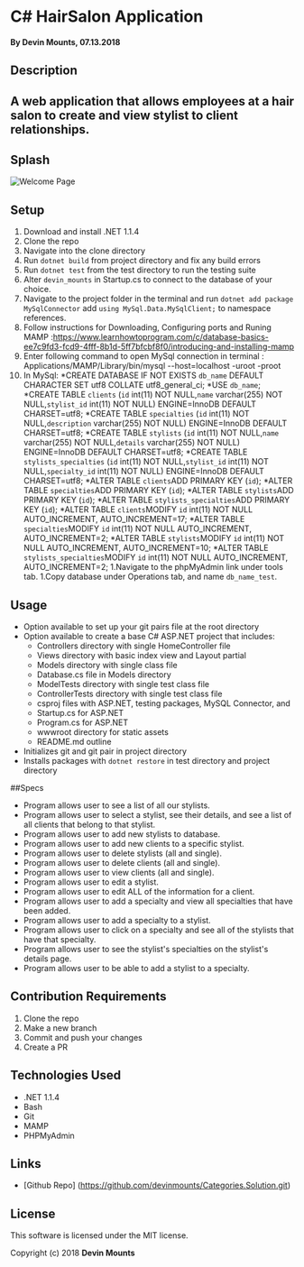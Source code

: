 ﻿# C# HairSalon Application

#### By Devin Mounts, 07.13.2018

## Description

## A web application that allows employees at a hair salon to create and view stylist to client relationships.

## Splash
![Welcome Page](../HairSalon/wwwroot/images/cover.png)

## Setup

1. Download and install .NET 1.1.4
1. Clone the repo
1. Navigate into the clone directory
1. Run `dotnet build` from project directory and fix any build errors
1. Run `dotnet test` from the test directory to run the testing suite
1. Alter `devin_mounts` in Startup.cs to connect to the database of your choice.
1. Navigate to the project folder in the terminal and run `dotnet add package MySqlConnector` add `using MySql.Data.MySqlClient;` to namespace references. 
1. Follow instructions for Downloading, Configuring ports and Runing MAMP :https://www.learnhowtoprogram.com/c/database-basics-ee7c9fd3-fcd9-4fff-8b1d-5ff7bfcbf8f0/introducing-and-installing-mamp
1. Enter following command to open MySql connection in terminal : Applications/MAMP/Library/bin/mysql --host=localhost -uroot -proot
1. In MySql:
  *CREATE DATABASE IF NOT EXISTS `db_name` DEFAULT CHARACTER SET utf8 COLLATE utf8_general_ci;
  *USE `db_name`;
  *CREATE TABLE `clients` (`id` int(11) NOT NULL,`name` varchar(255) NOT NULL,`stylist_id` int(11) NOT NULL) ENGINE=InnoDB DEFAULT CHARSET=utf8;
  *CREATE TABLE `specialties` (`id` int(11) NOT NULL,`description` varchar(255) NOT NULL) ENGINE=InnoDB DEFAULT CHARSET=utf8;
  *CREATE TABLE `stylists` (`id` int(11) NOT NULL,`name` varchar(255) NOT NULL,`details` varchar(255) NOT NULL) ENGINE=InnoDB DEFAULT CHARSET=utf8;
  *CREATE TABLE `stylists_specialties` (`id` int(11) NOT NULL,`stylist_id` int(11) NOT NULL,`specialty_id` int(11) NOT NULL) ENGINE=InnoDB DEFAULT CHARSET=utf8;
  *ALTER TABLE `clients`ADD PRIMARY KEY (`id`);
  *ALTER TABLE `specialties`ADD PRIMARY KEY (`id`);
  *ALTER TABLE `stylists`ADD PRIMARY KEY (`id`);
  *ALTER TABLE `stylists_specialties`ADD PRIMARY KEY (`id`);
  *ALTER TABLE `clients`MODIFY `id` int(11) NOT NULL AUTO_INCREMENT, AUTO_INCREMENT=17;
  *ALTER TABLE `specialties`MODIFY `id` int(11) NOT NULL AUTO_INCREMENT, AUTO_INCREMENT=2;
  *ALTER TABLE `stylists`MODIFY `id` int(11) NOT NULL AUTO_INCREMENT, AUTO_INCREMENT=10;
  *ALTER TABLE `stylists_specialties`MODIFY `id` int(11) NOT NULL AUTO_INCREMENT, AUTO_INCREMENT=2;
1.Navigate to the phpMyAdmin link under tools tab.
1.Copy database under Operations tab, and name `db_name_test`.

## Usage

* Option available to set up your git pairs file at the root directory
* Option available to create a base C# ASP.NET project that includes:
  * Controllers directory with single HomeController file
  * Views directory with basic index view and Layout partial
  * Models directory with single class file
  * Database.cs file in Models directory
  * ModelTests directory with single test class file
  * ControllerTests directory with single test class file
  * csproj files with ASP.NET, testing packages, MySQL Connector, and 
  * Startup.cs for ASP.NET
  * Program.cs for ASP.NET
  * wwwroot directory for static assets
  * README.md outline
* Initializes git and git pair in project directory
* Installs packages with `dotnet restore` in test directory and project directory

##Specs

* Program allows user to see a list of all our stylists.
* Program allows user to select a stylist, see their details, and see a list of all clients that belong to that stylist.
* Program allows user to add new stylists to database.
* Program allows user to add new clients to a specific stylist.
* Program allows user to delete stylists (all and single).
* Program allows user to delete clients (all and single).
* Program allows user to view clients (all and single).
* Program allows user to edit a stylist.
* Program allows user to edit ALL of the information for a client.
* Program allows user to add a specialty and view all specialties that have been added.
* Program allows user to add a specialty to a stylist.
* Program allows user to click on a specialty and see all of the stylists that have that specialty.
* Program allows user to see the stylist's specialties on the stylist's details page.
* Program allows user to be able to add a stylist to a specialty.

## Contribution Requirements

1. Clone the repo
1. Make a new branch
1. Commit and push your changes
1. Create a PR

## Technologies Used

* .NET 1.1.4
* Bash
* Git
* MAMP
* PHPMyAdmin

## Links

* [Github Repo] (https://github.com/devinmounts/Categories.Solution.git)

## License

This software is licensed under the MIT license.

Copyright (c) 2018 **Devin Mounts**